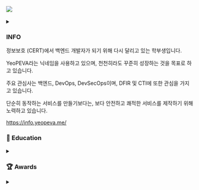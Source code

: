 <!--
**YeoPEVA/YeoPEVA** is a ✨ _special_ ✨ repository because its `README.md` (this file) appears on your GitHub profile.

Here are some ideas to get you started:

- 🔭 I’m currently working on ...
- 🌱 I’m currently learning ...
- 👯 I’m looking to collaborate on ...
- 🤔 I’m looking for help with ...
- 💬 Ask me about ...
- 📫 How to reach me: ...
- 😄 Pronouns: ...
- ⚡ Fun fact: ...
-->

<img src="https://capsule-render.vercel.app/api?type=slice&color=gradient&height=200&section=header&text=YeoPEVA&fontSize=90">

<br>
<br> 

<details> <summary></summary>
  
[![YeoPEVA Github Stats](https://github-readme-stats.vercel.app/api/top-langs/?username=YeoPEVA&layout=compact)](https://github-readme-stats.vercel.app/api/top-langs/?username=YeoPEVA&layout=compact)

[![YeoPEVA Readme Stats](https://github-readme-stats.vercel.app/api?username=YeoPEVA&show_icons=true)](https://github-readme-stats.vercel.app/api?username=YeoPEVA&show_icons=true)

[![YeoPEVA Solve.ac stats](https://github-readme-solvedac-hyp3rflow.vercel.app/api/?handle=YeoPEVA)](https://github-readme-solvedac-hyp3rflow.vercel.app/api/?handle=YeoPEVA)

<a href="https://www.gitanimals.org/en_US?utm_medium=image&utm_source=YeoPEVA&utm_content=farm">
<img
  src="https://render.gitanimals.org/farms/YeoPEVA"
  width="600"
  height="300"
/>
</a>

<br>
<br>

[![trophy](https://github-profile-trophy.vercel.app/?username=yeopeva&theme=onedark)](https://github.com/ryo-ma/github-profile-trophy)
<br>
<br>
[![Ashutosh's github activity graph](https://github-readme-activity-graph.vercel.app/graph?username=yeopeva&theme=github-compact)](https://github.com/ashutosh00710/github-readme-activity-graph)

</details>

### INFO ###

정보보호 (CERT)에서 백엔드 개발자가 되기 위해 다시 달리고 있는 학부생입니다.

YeoPEVA라는 닉네임을 사용하고 있으며, 천천히라도 꾸준히 성장하는 것을 목표로 하고 있습니다.

주요 관심사는 백엔드, DevOps, DevSecOps이며, DFIR 및 CTI에 또한 관심을 가지고 있습니다.

단순히 동작하는 서비스를 만들기보다는, 보다 안전하고 쾌적한 서비스를 제작하기 위해 노력하고 있습니다. 

https://info.yeopeva.me/

### 🏫 Education
<details> <summary></summary>

 - 2025.02 ~ 순천향대학교, 정보보호학과 전공
 - 2020.03 ~ 2025.02, 대구가톨릭대학교, 컴퓨터 공학 & 사이버 보안 전공 (중퇴 / 편입)
 - 2020.06 ~ 2021.03, KITRI Best of the Best 9th, Digital Forensic (TOP 14)
 - 2017.04 ~ 2020.02, 대구대학교 / 정보보호영재교육원 4기, 5기 수료 및 6기 교육생 
 - 2017.03 ~ 2020.02, 창원 경일 고등학교 / 공학반 (이과)
 
 </details>

### 🏆 Awards
<details> <summary></summary>

- 2024, 제 10회 디지털 범인을 찾아라 (장려상)
- 2024, 2024 대학간 침해대응/분석 경진대회- HCCC 2024 (장려상)
- 2023, 제 9회 디지털 범인을 찾아라 (장려상) 
- 2022, 제 8회 디지털 범인을 찾아라 (장려상)
- 2022, 공군 정보통신경연대회 2022 (해킹방어) (1st)
- 2021, 제1회 DU-IF 창업아이디어 경진대회 (1st)
- 2020, KDFS 2020 (3rd)
  - Team: 가짜수사관
- 2018, 창원문화도시00청소년 해커톤대회 (1st)

</details>
